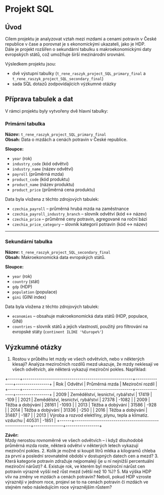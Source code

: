 # Projekt SQL

## Úvod
Cílem projektu je analyzovat vztah mezi mzdami a cenami potravin v České republice v čase a porovnat je s ekonomickými ukazateli, jako je HDP.  
Dále je projekt rozšířen o sekundární tabulku s makroekonomickými daty evropských států, což umožňuje širší mezinárodní srovnání.  

Výsledkem projektu jsou:
- dvě výstupní tabulky (`t_rene_raszyk_project_SQL_primary_final` a `t_rene_raszyk_project_SQL_secondary_final`)
- sada SQL dotazů zodpovídajících výzkumné otázky

## Příprava tabulek a dat
V rámci projektu byly vytvořeny dvě hlavní tabulky:

### Primární tabulka  
**Název:** `t_rene_raszyk_project_SQL_primary_final`  
**Obsah:** Data o mzdách a cenách potravin v České republice.  

**Sloupce:**  
- `year` (rok)  
- `industry_code` (kód odvětví)  
- `industry_name` (název odvětví)  
- `payroll` (průměrná mzda)  
- `product_code` (kód produktu)  
- `product_name` (název produktu)  
- `product_price` (průměrná cena produktu)  

Data byla vložena z těchto zdrojových tabulek:  
- `czechia_payroll` – průměrná hrubá mzda na zaměstnance  
- `czechia_payroll_industry_branch` – slovník odvětví (kód ↔ název)  
- `czechia_price` – průměrné ceny potravin, agregované na roční bázi  
- `czechia_price_category` – slovník kategorií potravin (kód ↔ název)  

---

### Sekundární tabulka  
**Název:** `t_rene_raszyk_project_SQL_secondary_final`  
**Obsah:** Makroekonomická data evropských států.  

**Sloupce:**  
- `year` (rok)  
- `country` (stát)  
- `gdp` (HDP)  
- `population` (populace)  
- `gini` (GINI index)  

Data byla vložena z těchto zdrojových tabulek:  
- `economies` – obsahuje makroekonomická data států (HDP, populace, GINI)  
- `countries` – slovník států a jejich vlastností, použitý pro filtrování na evropské státy (`continent ILIKE '%Europe%'`)  



## Výzkumné otázky
1. Rostou v průběhu let mzdy ve všech odvětvích, nebo v některých klesají?
    Analýza meziročních rozdílů mezd ukazuje, že mzdy neklesají ve všech odvětvích, ale některá vykazují meziroční pokles. Například:

+------+--------------------------------------------------------+---------------+-----------------+
| Rok | Odvětví | Průměrná mzda | Meziroční rozdíl |
+------+--------------------------------------------------------+---------------+-----------------+
| 2009 | Zemědělství, lesnictví, rybářství | 17419 | -109 |
| 2021 | Zemědělství, lesnictví, rybářství | 27378 | -1082 |
| 2009 | Těžba a dobývání | 28161 | -1093 |
| 2013 | Těžba a dobývání | 31586 | -928 |
| 2014 | Těžba a dobývání | 31336 | -250 |
| 2016 | Těžba a dobývání | 31487 | -187 |
| 2013 | Výroba a rozvod elektřiny, plynu, tepla a klimatiz. vzduchu | 40531 | -1851 |
+------+--------------------------------------------------------+---------------+-----------------+

**Závěr:**  
Mzdy nerostou rovnoměrně ve všech odvětvích – i když dlouhodobě průměrná mzda roste, některá odvětví v některých letech vykazují meziroční pokles.
2. Kolik je možné si koupit litrů mléka a kilogramů chleba za první a poslední srovnatelné období v dostupných datech cen a mezd? 
3. Která kategorie potravin zdražuje nejpomaleji (je u ní nejnižší percentuální meziroční nárůst)? 
4. Existuje rok, ve kterém byl meziroční nárůst cen potravin výrazně vyšší než růst mezd (větší než 10 %)? 
5. Má výška HDP vliv na změny ve mzdách a cenách potravin? Neboli, pokud HDP vzroste výrazněji v jednom roce, projeví se to na cenách potravin či mzdách ve stejném nebo následujícím roce výraznějším růstem?

